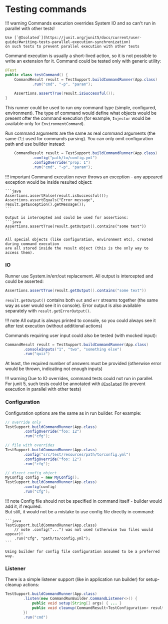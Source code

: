 # Testing commands

!!! warning
    Commands execution overrides System IO and so can't run in parallel with other tests!

    Use [`@Isolated`](https://junit.org/junit5/docs/current/user-guide/#writing-tests-parallel-execution-synchronization) 
    on such tests to prevent parallel execution with other tests

Command execution is usually a short-lived action, so it is not possible to
write an extension for it. Command could be tested only with generic utility:

```java
@Test
public class testCommand() {
    CommandResult result = TestSupport.buildCommandRunner(App.class)
            .run("cmd", "-p", "param");
    
    Assertions.assertTrue(result.isSuccessful());
}
```

This runner could be used to run *any* command type (simple, configured, environment).
The type of command would define what objects would be present ofter the command execution
(for example, `Injector` would be available only for `EnvironmentCommand`).

Run command arguments are the same as real command arguments (the same `Cli` used for commands parsing).
You can only omit configuration path and use builder instead:

```java
    CommandResult result = TestSupport.buildCommandRunner(App.class)
            .config("path/to/config.yml")
            .configOverride("prop: 1")
            .run("cmd", "-p", "param");
```

!!! important
    Command execution never throws an exception - any appeared exception would be
    inside resulted object:
    
    ```java
    Assertions.assertFalse(result.isSuccessful());  
    Assertions.assertEquals("Error message", result.getException().getMessage());
    ```

    Output is intercepted and could be used for assertions:
    ```java
    Assertions.assertTrue(result.getOutput().contains("some text"))
    ```

    All special objects (like configuration, environment etc), created during command execution
    are all stored inside the result object (this is the only way to access them). 

### IO

Runner use System.in/err/out replacement. All output is intercepted and could be
asserted:

```java
Assertions.assertTrue(result.getOutput().contains("some text"))
```

`result.getOutput()` contains both `out` and `err` streams together
(the same way as user would see it in console). Error output is also available
separately with `result.getErrorOutput()`.

!!! note
    All output is always printed to console, so you could always see it after test execution
    (without additional actions)

Commands requiring user input could also be tested (with mocked input):

```java
CommandResult result = TestSupport.buildCommandRunner(App.class)
        .consoleInputs("1", "two", "something else")
        .run("quiz")
```

At least, the required number of answers must be provided (otherwise error would be thrown,
indicating not enough inputs)

!!! warning
    Due to IO overrides, command tests could not run in parallel.   
    For junit 5, such tests could be annotated with [`@Isolated`](https://junit.org/junit5/docs/current/user-guide/#writing-tests-parallel-execution-synchronization)
    (to prevent execution in parallel with other tests)

### Configuration

Configuration options are the same as in run builder. For example:

```java
// override only
TestSupport.buildCommandRunner(App.class)
        .configOverride("foo: 12")
        .run("cfg");

// file with overrides
TestSupport.buildCommandRunner(App.class)
        .config("src/test/resources/path/to/config.yml")
        .configOverride("foo: 12")
        .run("cfg");

// direct config object
MyConfig config = new MyConfig();         
TestSupport.buildCommandRunner(App.class)
        .config(config)
        .run("cfg");
```

!!! note
    Config file should not be specified in command itself - builder would add it, if required.  
    But still, it would not be a mistake to use config file directly in command:

    ```java
    TestSupport.buildCommandRunner(App.class)
        // note .config("...") was not used (otherwise two files would appear)!
        .run("cfg", "path/to/config.yml");
    ```

    Using builder for config file configuration assumed to be a preferred way.

### Listener

There is a simple listener support (like in application run builder) for setup-cleanup actions:

```java
TestSupport.buildCommandRunner(App.class)
        .listen(new CommandRunBuilder.CommandListener<>() {
            public void setup(String[] args) { ... }
            public void cleanup(CommandResult<TestConfiguration> result) { ... }
        })
        .run("cmd")
```
